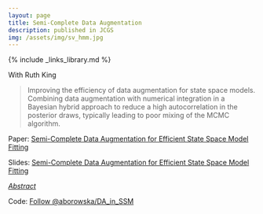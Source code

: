 ```yaml
---
layout: page
title: Semi-Complete Data Augmentation
description: published in JCGS
img: /assets/img/sv_hmm.jpg
---
```

{% include _links_library.md %}

<script type="text/javascript">
 function showhide(id) {
    var e = document.getElementById(id);
    e.style.display = (e.style.display == 'block') ? 'none' : 'block';
 }
</script>
   
With Ruth King

> Improving the efficiency of data augmentation for state space models. Combining data augmentation with numerical integration in a Bayesian hybrid approach to reduce a high autocorrelation in the posterior draws, typically leading to poor mixing of the MCMC algorithm.	


<i class="fa fa-download fa-ld" aria-hidden="true"></i> Paper: <a class="page-link" href="{{ '/research/Borowska, King - Semi-Complete Data Augmentation for Efficient State Space Model Fitting.pdf' | prepend: site.baseurl | prepend: site.url }}">Semi-Complete Data Augmentation for Efficient State Space Model Fitting</a>

<i class="fa fa-download fa-ld" aria-hidden="true"></i> Slides: <a class="page-link" href="{{ '/research/A.Borowska - Semi-Complete Data Augmentation for Efficient State Space Model Fitting.pdf' | prepend: site.baseurl | prepend: site.url }}">Semi-Complete Data Augmentation for Efficient State Space Model Fitting</a>

<i class="fa fa-sticky-note" aria-hidden="true"></i> <a href="javascript:showhide('scda')">_Abstract_</a>
<div id="scda" style="display:none;">
<p>  <div style="font-size:0.85em; text-align: justify;">
We propose a novel efficient model-fitting algorithm for state space models. State space models are an intuitive and flexible class of models, frequently used due to the combination of their natural separation of the different mechanisms acting on the system of interest: the latent underlying system process; and the observation process. This flexibility, however, often comes at the price of more complicated model-fitting algorithms due to the associated analytically intractable likelihood. For the general case a Bayesian data augmentation approach is often employed, where the true unknown states are treated as auxiliary variables and imputed within the MCMC algorithm. However, standard "vanilla" MCMC algorithms may perform very poorly due to high correlation between the imputed states and/or parameters, often leading to model-specific bespoke algorithms being developed that are nontransferable to alternative models. The proposed method addresses the inefficiencies of traditional approaches by combining data augmentation with numerical integration in a Bayesian hybrid approach. This approach permits the use of standard "vanilla" updating algorithms that perform considerably better than the traditional approach in terms of improved mixing and lower autocorrelation, and has the potential to be incorporated into bespoke model-specific algorithms. To demonstrate the ideas, we apply our semi-complete data augmentation algorithm to different application areas and models, leading to distinct implementation schemes and improved mixing and demonstrating improved mixing of the model parameters. </div> </p>
</div>




Code: <a class="github-button" href="https://github.com/aborowska/DA_in_SSM" data-size="large" aria-label="Follow @aborowska/DA_in_SSM on GitHub">Follow @aborowska/DA_in_SSM</a>